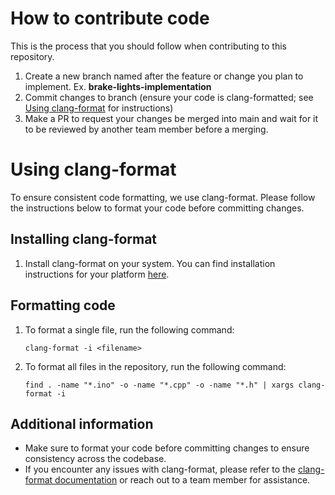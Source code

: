 # How to contribute code
This is the process that you should follow when contributing to this repository.

1. Create a new branch named after the feature or change you plan to implement. Ex. **brake-lights-implementation**
2. Commit changes to branch (ensure your code is clang-formatted; see [Using clang-format](#using-clang-format) for instructions)
3. Make a PR to request your changes be merged into main and wait for it to be reviewed by another team member before a merging.

# Using clang-format
To ensure consistent code formatting, we use clang-format. Please follow the instructions below to format your code before committing changes.

## Installing clang-format
1. Install clang-format on your system. You can find installation instructions for your platform [here](https://clang.llvm.org/docs/ClangFormat.html).

## Formatting code
1. To format a single file, run the following command:
   ```
   clang-format -i <filename>
   ```
2. To format all files in the repository, run the following command:
   ```
   find . -name "*.ino" -o -name "*.cpp" -o -name "*.h" | xargs clang-format -i
   ```

## Additional information
- Make sure to format your code before committing changes to ensure consistency across the codebase.
- If you encounter any issues with clang-format, please refer to the [clang-format documentation](https://clang.llvm.org/docs/ClangFormat.html) or reach out to a team member for assistance.
